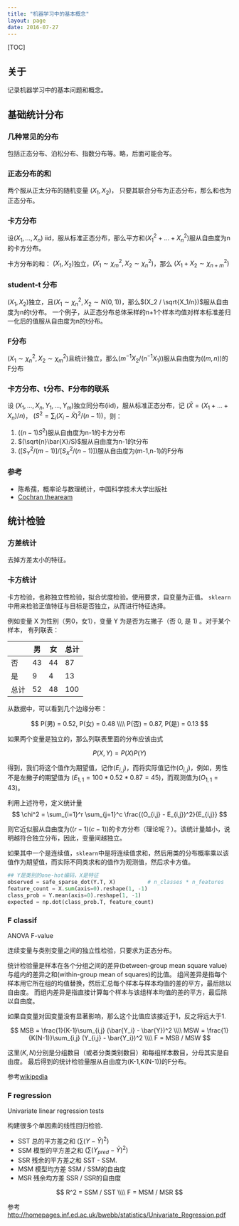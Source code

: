 ```yaml
---
title: "机器学习中的基本概念"
layout: page
date: 2016-07-27
---
```

[TOC]

## 关于
记录机器学习中的基本问题和概念。



## 基础统计分布
### 几种常见的分布
包括正态分布、泊松分布、指数分布等。略，后面可能会写。

### 正态分布的和
两个服从正太分布的随机变量 $(X_1, X_2)$， 只要其联合分布为正态分布，那么和也为正态分布。

### 卡方分布
设$(X_1,...,X_n)$ iid，服从标准正态分布，那么平方和$(X_1^2+...+X_n^2)$服从自由度为n的卡方分布。

卡方分布的和： $(X_1,X_2)$独立，$(X_1 \sim \chi_m^2, X_2 \sim \chi_n^2)$，那么 $(X_1+X_2 \sim \chi_{n+m}^2)$
### student-t 分布
$(X_1,X_2)$独立，且$(X_1\sim\chi_n^2, X_2 \sim N(0,1))$，那么$(X_2 / \sqrt{X_1/n})$服从自由度为n的t分布。
一个例子，从正态分布总体采样的n+1个样本均值对样本标准差归一化后的值服从自由度为n的t分布。

### F分布
$(X_1\sim\chi_n^2, X_2\sim\chi_m^2)$且统计独立，那么$(m^{-1} X_2 / (n^{-1} X_1))$服从自由度为$((m,n))$的F分布

### 卡方分布、t分布、F分布的联系
设 $(X_1,...,X_n,Y_1,...,Y_m)$独立同分布(iid)，服从标准正态分布，记 $(\bar{X} = (X_1+...+X_n)/n)$，
$(S^2=\sum_i (X_i - \bar{X})^2/(n-1))$，则：       

1. $((n-1)S^2)$服从自由度为n-1的卡方分布
2. $(\sqrt{n}\bar{X}/S)$服从自由度为n-1的t分布
3. $([S_Y^2/(m-1)]/[S_X^2/(n-1)])$服从自由度为(m-1,n-1)的F分布


### 参考
- 陈希孺，概率论与数理统计，中国科学技术大学出版社
- [Cochran theaream](https://en.wikipedia.org/wiki/Cochran%27s_theorem#Sample_mean_and_sample_variance)

## 统计检验
### 方差统计
去掉方差太小的特征。

### 卡方统计
卡方检验，也称独立性检验，拟合优度检验。使用要求，自变量为正值。
`sklearn`中用来检验正值特征与目标是否独立，从而进行特征选择。

例如变量 X 为性别（男0，女1），变量 Y 为是否为左撇子（否 0, 是 1) 。对于某个样本，
有列联表：


|   | 男 | 女 | 总计 |
|---|----|----|-----|
否  | 43 | 44 | 87  |
是  | 9  | 4  | 13  |
总计| 52 | 48 | 100 |

从数据中，可以看到几个边缘分布：

$$
P(男) = 0.52, P(女) = 0.48 \\\\
P(否) = 0.87, P(是) = 0.13
$$

如果两个变量是独立的，那么列联表里面的分布应该由式

$$
P(X, Y) = P(X) P(Y)
$$

得到，我们将这个值作为期望值，记作$(E_{i,j})$，而将实际值记作$(O_{i,j})$，例如，男性不是左撇子的期望值为
$(E_{1,1} = 100 * 0.52*0.87 = 45)$，而观测值为$(O_{1,1} = 43)$。

利用上述符号，定义统计量       
$$
\chi^2 = \sum_{i=1}^r \sum_{j=1}^c \frac{(O_{i,j} - E_{i,j})^2}{E_{i,j}}
$$

则它近似服从自由度为$((r-1)(c-1))$的卡方分布（理论呢？）。该统计量越小，说明越符合独立分布，因此，变量间越独立。

如果其中一个是连续值，`sklearn`中是将连续值求和，然后用类的分布概率乘以该值作为期望值，而实际不同类求和的值作为观测值，然后求卡方值。

```python
## Y是类别的one-hot编码，X是特征
observed = safe_sparse_dot(Y.T, X)          # n_classes * n_features
feature_count = X.sum(axis=0).reshape(1, -1)
class_prob = Y.mean(axis=0).reshape(1, -1)
expected = np.dot(class_prob.T, feature_count)
```

### F classif
ANOVA F-value

连续变量与类别变量之间的独立性检验，只要求为正态分布。

统计检验量是样本在各个分组之间的差异(between-group mean square value)与组内的差异之和(within-group mean of squares)的比值。
组间差异是指每个样本用它所在组的均值替换，然后汇总每个样本与样本均值的差的平方，最后除以自由度。
而组内差异是指直接计算每个样本与该组样本均值的差的平方，最后除以自由度。

如果自变量对因变量没有显著影响，那么这个比值应该接近于1，反之将远大于1.

$$
MSB = \frac{1}{K-1}\sum_{i,j} (\bar{Y_i} - \bar{Y})^2  \\\\
MSW = \frac{1}{K(N-1)}\sum_{i,j} (Y_{i,j} - \bar{Y_i})^2 \\\\
F = MSB / MSW
$$

这里$(K,N)$分别是分组数目（或者分类类别数目）和每组样本数目，分母其实是自由度。
最后得到的统计检验量服从自由度为(K-1,K(N-1))的F分布。

参考[wikipedia](https://en.wikipedia.org/wiki/F-test#One-way_ANOVA_example)

### F regression
Univariate linear regression tests

构建很多个单因素的线性回归检验.

- SST 总的平方差之和 $(\sum (Y - \bar{Y})^2)$
- SSM 模型的平方差之和 $(\sum (Y_{pred} - \bar{Y})^2)$
- SSR 残余的平方差之和 SST - SSM.
- MSM 模型均方差 SSM / SSM的自由度
- MSR 残余均方差 SSR / SSR的自由度


$$
R^2 = SSM / SST  \\\\
F =  MSM / MSR
$$

参考 <http://homepages.inf.ed.ac.uk/bwebb/statistics/Univariate_Regression.pdf>
